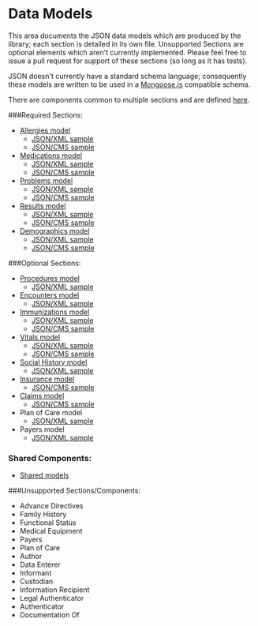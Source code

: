 # Data Models

This area documents the JSON data models which are produced by the library; each section is detailed in its own file.  Unsupported Sections are optional elements which aren't currently implemented.  Please feel free to issue a pull request for support of these sections (so long as it has tests).

JSON doesn't currently have a standard schema language; consequently these models are written to be used in a [Mongoose.js](http://www.mongoosejs.com) compatible schema.

There are components common to multiple sections and are defined [here](sections/shared.md).

###Required Sections:

- [Allergies model](sections/allergies.md) 
	- [JSON/XML sample](sections/samples/allergies.md)
	- [JSON/CMS sample](sections/cmssamples/allergies.md)
- [Medications model](sections/medications.md) 
	- [JSON/XML sample](sections/samples/medications.md)
	- [JSON/CMS sample](sections/cmssamples/medications.md)
- [Problems model](sections/problems.md)
	- [JSON/XML sample](sections/samples/problems.md)
	- [JSON/CMS sample](sections/cmssamples/problems.md)
- [Results model](sections/results.md) 
	- [JSON/XML sample](sections/samples/results.md)
	- [JSON/CMS sample](sections/cmssamples/results.md)
- [Demographics model](sections/demographics.md) 
	- [JSON/XML sample](sections/samples/demographics.md)
	- [JSON/CMS sample](sections/cmssamples/demographics.md)

###Optional Sections:

- [Procedures model](sections/procedures.md) 
	- [JSON/XML sample](sections/samples/procedures.md)
- [Encounters model](sections/encounters.md) 
	- [JSON/XML sample](sections/samples/encounters.md)
- [Immunizations model](sections/immunizations.md) 
	- [JSON/XML sample](sections/samples/immunizations.md)
	- [JSON/CMS sample](sections/cmssamples/immunizations.md)
- [Vitals model](sections/vitals.md) 
	- [JSON/XML sample](sections/samples/vitals.md)
	- [JSON/CMS sample](sections/cmssamples/vitals.md)
- [Social History model](sections/socialHistory.md) 
	- [JSON/XML sample](sections/samples/socialHistory.md)
- [Insurance model](sections/insurances.md) 
	- [JSON/CMS sample](sections/cmssamples/insurances.md)
- [Claims model](sections/claims.md) 
	- [JSON/CMS sample](sections/cmssamples/claims.md)
- Plan of Care model
	- [JSON/XML sample](sections/samples/plan_of_care.md)
- Payers model
	- [JSON/XML sample](sections/samples/payers.md)

### Shared Components:

- [Shared models](sections/shared.md)


###Unsupported Sections/Components:

- Advance Directives
- Family History
- Functional Status
- Medical Equipment
- Payers
- Plan of Care
- Author
- Data Enterer
- Informant
- Custodian
- Information Recipient
- Legal Authenticator
- Authenticator
- Documentation Of
